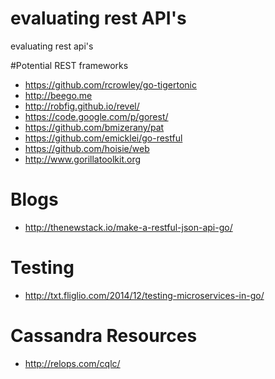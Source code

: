 # evaluating rest API's
evaluating rest api's

#Potential REST frameworks

* https://github.com/rcrowley/go-tigertonic
* http://beego.me
* http://robfig.github.io/revel/
* https://code.google.com/p/gorest/
* https://github.com/bmizerany/pat
* https://github.com/emicklei/go-restful
* https://github.com/hoisie/web
* http://www.gorillatoolkit.org

# Blogs

* http://thenewstack.io/make-a-restful-json-api-go/

# Testing

* http://txt.fliglio.com/2014/12/testing-microservices-in-go/

# Cassandra Resources

* http://relops.com/cqlc/
